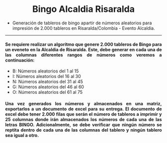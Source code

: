 <h1 align="center">Bingo Alcaldia Risaralda</h1>

- Generación de tableros de bingo apartir de números aleatorios para impresión de 2.000 tableros en Risaralda/Colombia - Evento Alcaldia.

<hr>

<h4 align="justify">Se requiere realizar un algoritmo que genere 2.000 tableros de Bingo para un eveneto en la Alcaldia de Risaralda. Este, debe generar en cada una de las columnas diferentes rangos de números como veremos a continuación: </h4>

- B: Números aleatorios del 1 al 15
- I: Números aleatorios del 16 al 30
- N: Números aleatorios del 31 al 45
- G: Números aleatorios del 46 al 60
- O: Números aleatorios del 61 al 75

<h4 align="justify">Una vez generados los números y almacenados en una matriz, exportarlos a un documento de excel para su entrega. El documento de excel debe tener 2.000 filas que serán el número de tableros a imprimir y 25 columnas donde irán almacenados los números de cada una de las letras BINGO. Adicionalmente, se debe verificar que ningún número se reptita dentro de cada una de las columnas del tablero y ningún tablero sea igual a otro.</h4>
